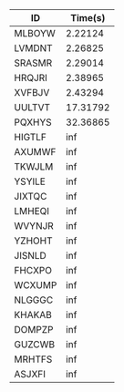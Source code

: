 |ID|Time(s)|
|-|-|
|MLBOYW|2.22124|
|LVMDNT|2.26825|
|SRASMR|2.29014|
|HRQJRI|2.38965|
|XVFBJV|2.43294|
|UULTVT|17.31792|
|PQXHYS|32.36865|
|HIGTLF|inf|
|AXUMWF|inf|
|TKWJLM|inf|
|YSYILE|inf|
|JIXTQC|inf|
|LMHEQI|inf|
|WVYNJR|inf|
|YZHOHT|inf|
|JISNLD|inf|
|FHCXPO|inf|
|WCXUMP|inf|
|NLGGGC|inf|
|KHAKAB|inf|
|DOMPZP|inf|
|GUZCWB|inf|
|MRHTFS|inf|
|ASJXFI|inf|

